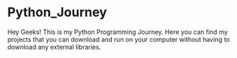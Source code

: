 # Python_Journey
Hey Geeks! This is my Python Programming Journey. 
Here you can find my projects that you can download and run on your computer without having to download any external libraries.
